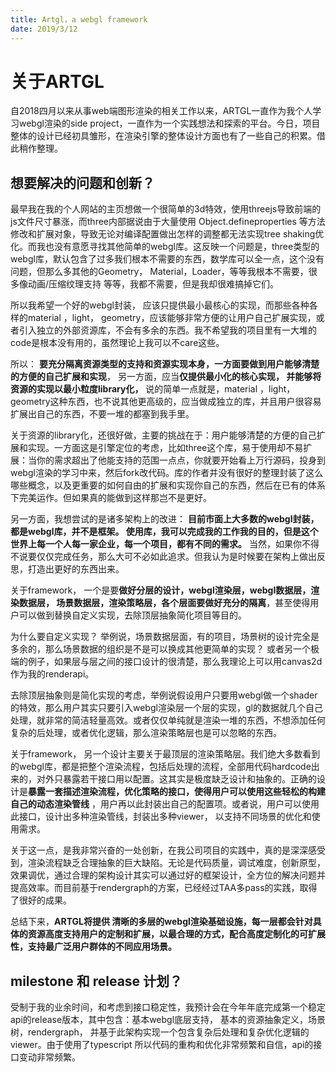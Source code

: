 ```yaml
---
title: Artgl，a webgl framework
date: 2019/3/12
---
```


# 关于ARTGL

自2018四月以来从事web端图形渲染的相关工作以来，ARTGL一直作为我个人学习webgl渲染的side project，一直作为一个实践想法和探索的平台。今日，项目整体的设计已经初具雏形，在渲染引擎的整体设计方面也有了一些自己的积累。借此稍作整理。

## 想要解决的问题和创新？

最早我在我的个人网站的主页想做一个很简单的3d特效，使用threejs导致前端的js文件尺寸暴涨，而three内部据说由于大量使用 Object.defineproperties 等方法修改和扩展对象，导致无论对编译配置做出怎样的调整都无法实现tree shaking优化。而我也没有意愿寻找其他简单的webgl库。这反映一个问题是，three类型的webgl库，默认包含了过多我们根本不需要的东西，数学库可以全一点，这个没有问题，但那么多其他的Geometry， Material，Loader，等等我根本不需要，很多像动画/压缩纹理支持 等等，我都不需要，但是我却很难搞掉它们。

所以我希望一个好的webgl封装， 应该只提供最小最核心的实现，而那些各种各样的material ，light， geometry，应该能够非常方便的让用户自己扩展实现，或者引入独立的外部资源库，不会有多余的东西。我不希望我的项目里有一大堆的code是根本没有用的，虽然理论上我可以不care这些。

所以： **要充分隔离资源类型的支持和资源实现本身，一方面要做到用户能够清楚的方便的自己扩展和实现**， 另一方面，应当**仅提供最小化的核心实现， 并能够将资源的实现以最小粒度library化，** 说的简单一点就是，material ，light， geometry这种东西，也不说其他更高级的，应当做成独立的库，并且用户很容易扩展出自己的东西，不要一堆的都塞到我手里。

关于资源的library化，还很好做，主要的挑战在于：用户能够清楚的方便的自己扩展和实现。一方面这是引擎定位的考虑，比如three这个库，易于使用却不易扩展：当你的需求超出了他能支持的范围一点点，你就要开始看上万行源码，投身到webgl渲染的学习中来，然后fork改代码。库的作者并没有很好的整理封装了这么哪些概念，以及更重要的如何自由的扩展和实现你自己的东西，然后在已有的体系下完美运作。但如果真的能做到这样那岂不是更好。

另一方面，我想尝试的是诸多架构上的改进：  **目前市面上大多数的webgl封装， 都是webgl库，并不是框架。 使用库，我可以完成我的工作我的目的，但是这个世界上每一个人每一家企业，每一个项目，都有不同的需求。** 当然，如果你不得不说要仅仅完成任务，那么大可不必如此追求。但我认为是时候要在架构上做出反思，打造出更好的东西出来。

关于framework， 一个是要**做好分层的设计，webgl渲染层，webgl数据层，渲染数据层， 场景数据层，渲染策略层，各个层面要做好充分的隔离**，甚至使得用户可以做到替换自定义实现，去除顶层抽象简化项目等目的。

为什么要自定义实现？ 举例说，场景数据层面，有的项目，场景树的设计完全是多余的，那么场景数据的组织是不是可以换成其他更简单的实现？ 或者另一个极端的例子，如果层与层之间的接口设计的很清楚，那么我理论上可以用canvas2d作为我的renderapi。

去除顶层抽象则是简化实现的考虑，举例说假设用户只要用webgl做一个shader的特效，那么用户其实只要引入webgl渲染层一个层的实现，gl的数据就几个自己处理，就非常的简洁轻量高效。或者仅仅单纯就是渲染一堆的东西，不想添加任何复杂的后处理，或者优化逻辑，那么渲染策略层也是可以忽略的东西。

关于framework， 另一个设计主要关于最顶层的渲染策略层。我们绝大多数看到的webgl库，都是把整个渲染流程，包括后处理的流程，全部用代码hardcode出来的，对外只暴露若干接口用以配置。这其实是极度缺乏设计和抽象的。正确的设计是**暴露一套描述渲染流程，优化策略的接口，使得用户可以使用这些轻松的构建自己的动态渲染管线** ，用户再以此封装出自己的配置项。或者说，用户可以使用此接口，设计出多种渲染管线，封装出多种viewer， 以支持不同场景的优化和使用需求。

关于这一点，是我非常兴奋的一处创新，在我公司项目的实践中，真的是深深感受到，渲染流程缺乏合理抽象的巨大缺陷。无论是代码质量，调试难度，创新原型，效果调优，通过合理的架构设计其实可以通过好的框架设计，全方位的解决问题并提高效率。而目前基于rendergraph的方案，已经经过TAA多pass的实践，取得了很好的成果。

总结下来，**ARTGL将提供 清晰的多层的webgl渲染基础设施，每一层都会针对具体的资源高度支持用户的定制和扩展，以最合理的方式，配合高度定制化的可扩展性，支持最广泛用户群体的不同应用场景。**

## milestone 和 release 计划？

受制于我的业余时间，和考虑到接口稳定性，我预计会在今年年底完成第一个稳定api的release版本，其中包含：基本webgl底层支持， 基本的资源抽象定义，场景树，rendergraph， 并基于此架构实现一个包含复杂后处理和复杂优化逻辑的viewer。由于使用了typescript 所以代码的重构和优化非常频繁和自信，api的接口变动非常频繁。




